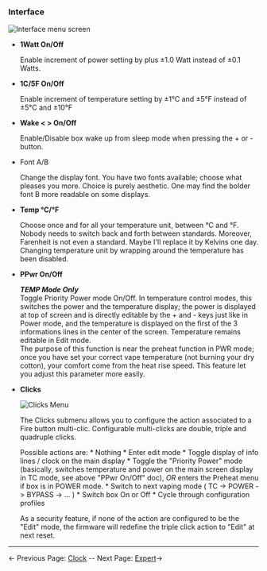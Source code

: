 ### Interface

![Interface menu screen](http://i345.photobucket.com/albums/p374/ClockSelect/eVic/interface_zpshqw8kg89.png)

 * __1Watt On/Off__

   Enable increment of power setting by plus ±1.0 Watt instead of ±0.1 Watts.

  * __1C/5F On/Off__
  
    Enable increment of temperature setting by ±1°C and ±5°F instead of ±5°C and ±10°F

  * __Wake < > On/Off__

    Enable/Disable box wake up from sleep mode when pressing the + or - button.

  * Font A/B

    Change the display font. You have two fonts available; choose what pleases you more. Choice is purely aesthetic. One may find the bolder font B more readable on some displays.

  * __Temp °C/°F__

    Choose once and for all your temperature unit, between °C and °F. Nobody needs to switch back and forth between standards. Moreover, Farenheit is not even a standard. Maybe I'll replace it by Kelvins one day. Changing temperature unit by wrapping around the temperature has been disabled.

  * __PPwr On/Off__
  
    *__TEMP Mode Only__*  
    Toggle Priority Power mode On/Off. In temperature control modes, this switches the power and the temperature display; the power is displayed at top of screen and is directly editable by the + and - keys just like in Power mode, and the temperature is displayed on the first of the 3 informations lines in the center of the screen. Temperature remains editable in Edit mode.  
    The purpose of this function is near the preheat function in PWR mode; once you have set your correct vape temperature (not burning your dry cotton), your comfort come from the heat rise speed. This feature let you adjust this parameter more easily.

  * __Clicks__
  
    ![Clicks Menu](http://i345.photobucket.com/albums/p374/ClockSelect/clicks_zpsoqy6ngvh.png)
        
    The Clicks submenu allows you to configure the action associated to a Fire button multi-clic. Configurable multi-clicks are double, triple and quadruple clicks.

    Possible actions are:
        * Nothing
        * Enter edit mode
        * Toggle display of info lines / clock on the main display
        * Toggle the "Priority Power" mode (basically, switches temperature and power on the main screen display in TC mode, see above "PPwr On/Off" doc), *OR* enters the Preheat menu if box is in POWER mode.
        * Switch to next vaping mode ( TC -> POWER -> BYPASS -> ... )
        * Switch box On or Off
        * Cycle through configuration profiles

    As a security feature, if none of the action are configured to be the "Edit" mode, the firmware will redefine the triple click action to "Edit" at next reset.

-----

← Previous Page: [Clock](clock_en.md) --  Next Page: [Expert](expert_en.md)→
